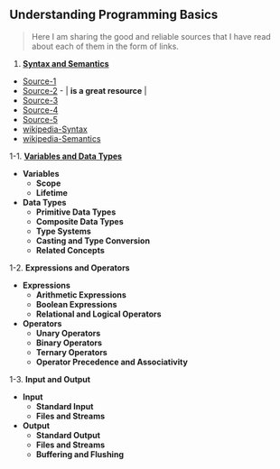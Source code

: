 ## Understanding Programming Basics

> Here I am sharing the good and reliable sources that I have read about each of them in the form of links.

1. [**Syntax and Semantics**](https://www.usna.edu/Users/cs/wcbrown/courses/F19SI413/lec/l07/lec.html)

- [Source-1](https://homepage.divms.uiowa.edu/~slonnegr/plf/Book/)
- [Source-2](https://cdn.preterhuman.net/texts/science_and_technology/artificial_intelligence/Formal%20Syntax%20and%20Semantics%20of%20Programming%20Languages%20-%20Kenneth%20Slonneger.pdf) - | **is a great resource** |
- [Source-3](https://www.cs.montana.edu/revelle/csci305/slides/syntax_semantics.pdf)
- [Source-4](https://www.usna.edu/Users/cs/wcbrown/courses/F19SI413/lec/l07/lec.html)
- [Source-5](https://stackoverflow.com/questions/17930267/what-is-the-difference-between-syntax-and-semantics-in-programming-languages)
- [wikipedia-Syntax](https://en.wikipedia.org/wiki/Syntax_%28programming_languages%29)
- [wikipedia-Semantics](https://en.wikipedia.org/wiki/Semantics_%28computer_science%29)

1-1. [**Variables and Data Types**](https://doc.et.ethz.ch/latest/p_java1_TH_en.pdf)

- **Variables**
  - **Scope**
  - **Lifetime**
- **Data Types**
  - **Primitive Data Types**
  - **Composite Data Types**
  - **Type Systems**
  - **Casting and Type Conversion**
  - **Related Concepts**

1-2. **Expressions and Operators**

- **Expressions**
  - **Arithmetic Expressions**
  - **Boolean Expressions**
  - **Relational and Logical Operators**
- **Operators**
  - **Unary Operators**
  - **Binary Operators**
  - **Ternary Operators**
  - **Operator Precedence and Associativity**

1-3. **Input and Output**

- **Input**
  - **Standard Input**
  - **Files and Streams**
- **Output**
  - **Standard Output**
  - **Files and Streams**
  - **Buffering and Flushing**

